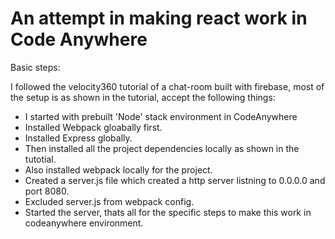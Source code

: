 # An attempt in making react work in Code Anywhere

Basic steps:

I followed the velocity360 tutorial of a chat-room built with firebase, most of the setup is as shown in the tutorial, accept the following things:

* I started with prebuilt 'Node' stack environment in CodeAnywhere
* Installed Webpack gloabally first.
* Installed Express globally.
* Then installed all the project dependencies locally as shown in the tutotial.
* Also installed webpack locally for the project.
* Created a server.js file which created a http server listning to 0.0.0.0 and port 8080.
* Excluded server.js from webpack config.
* Started the server, thats all for the specific steps to make this work in codeanywhere environment.
